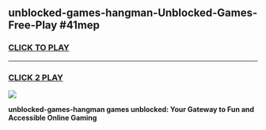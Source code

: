 
## unblocked-games-hangman-Unblocked-Games-Free-Play #41mep
<h3>
<a href="https://us.freeplayer.one?title=unblocked-games-hangman&ref=9M">CLICK TO PLAY</a></h3>
<hr>

<h3>
<a href="https://us.freeplayer.one?title=unblocked-games-hangman&ref=9M">CLICK 2 PLAY</a>
  
</h3>

<a href="https://us.freeplayer.one?title=unblocked-games-hangman&ref=9M"><img src="https://clearcache.store/games.png"></a>


**unblocked-games-hangman games unblocked: Your Gateway to Fun and Accessible Online Gaming**
